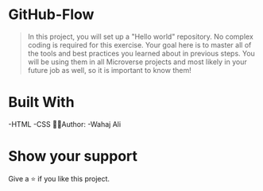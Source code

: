 # GitHub-Flow
> In this project, you will set up a "Hello world" repository. No complex coding is required for this exercise. Your goal here is to master all of the tools and best practices you learned about in previous steps. You will be using them in all Microverse projects and most likely in your future job as well, so it is important to know them!
# Built With 
-HTML
-CSS
🤵‍♂️Author:
-Wahaj Ali
# Show your support
Give a ⭐ if you like this project.
